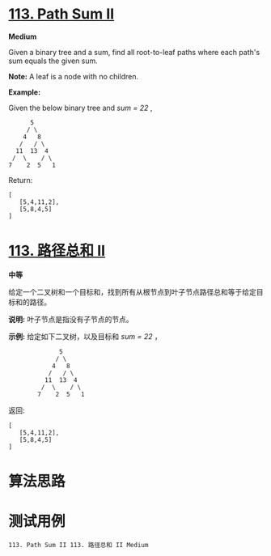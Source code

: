 # [113. Path Sum II][enTitle]

**Medium**

Given a binary tree and a sum, find all root-to-leaf paths where each path's sum equals the given sum.

**Note:**  A leaf is a node with no children.

**Example:** 

Given the below binary tree and  *sum = 22* ,

```
      5
     / \
    4   8
   /   / \
  11  13  4
 /  \    / \
7    2  5   1

```

Return:

```
[
   [5,4,11,2],
   [5,8,4,5]
]

```
# [113. 路径总和 II][cnTitle]

**中等**

给定一个二叉树和一个目标和，找到所有从根节点到叶子节点路径总和等于给定目标和的路径。

**说明:**  叶子节点是指没有子节点的节点。

**示例:**  给定如下二叉树，以及目标和  *sum = 22* ，

```
              5
             / \
            4   8
           /   / \
          11  13  4
         /  \    / \
        7    2  5   1

```

返回:

```
[
   [5,4,11,2],
   [5,8,4,5]
]

```


# 算法思路

# 测试用例
```
113. Path Sum II 113. 路径总和 II Medium
```

[enTitle]: https://leetcode.com/problems/path-sum-ii/
[cnTitle]: https://leetcode-cn.com/problems/path-sum-ii/
